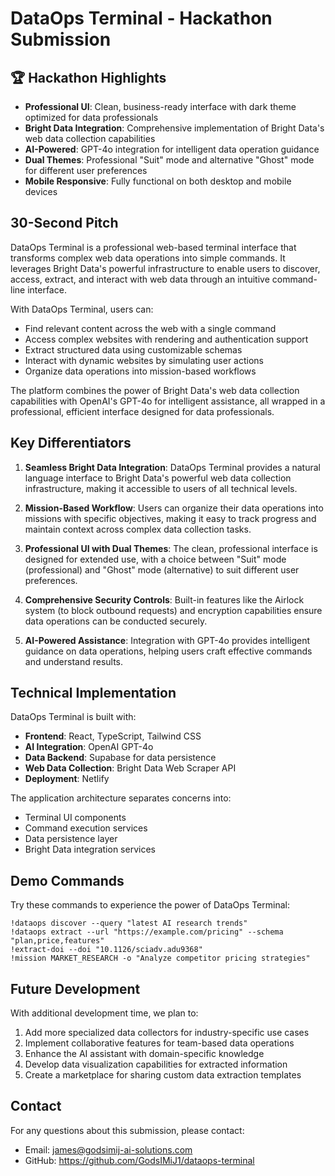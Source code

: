 # DataOps Terminal - Hackathon Submission

## 🏆 Hackathon Highlights

- **Professional UI**: Clean, business-ready interface with dark theme optimized for data professionals
- **Bright Data Integration**: Comprehensive implementation of Bright Data's web data collection capabilities
- **AI-Powered**: GPT-4o integration for intelligent data operation guidance
- **Dual Themes**: Professional "Suit" mode and alternative "Ghost" mode for different user preferences
- **Mobile Responsive**: Fully functional on both desktop and mobile devices

## 30-Second Pitch

DataOps Terminal is a professional web-based terminal interface that transforms complex web data operations into simple commands. It leverages Bright Data's powerful infrastructure to enable users to discover, access, extract, and interact with web data through an intuitive command-line interface.

With DataOps Terminal, users can:
- Find relevant content across the web with a single command
- Access complex websites with rendering and authentication support
- Extract structured data using customizable schemas
- Interact with dynamic websites by simulating user actions
- Organize data operations into mission-based workflows

The platform combines the power of Bright Data's web data collection capabilities with OpenAI's GPT-4o for intelligent assistance, all wrapped in a professional, efficient interface designed for data professionals.

## Key Differentiators

1. **Seamless Bright Data Integration**: DataOps Terminal provides a natural language interface to Bright Data's powerful web data collection infrastructure, making it accessible to users of all technical levels.

2. **Mission-Based Workflow**: Users can organize their data operations into missions with specific objectives, making it easy to track progress and maintain context across complex data collection tasks.

3. **Professional UI with Dual Themes**: The clean, professional interface is designed for extended use, with a choice between "Suit" mode (professional) and "Ghost" mode (alternative) to suit different user preferences.

4. **Comprehensive Security Controls**: Built-in features like the Airlock system (to block outbound requests) and encryption capabilities ensure data operations can be conducted securely.

5. **AI-Powered Assistance**: Integration with GPT-4o provides intelligent guidance on data operations, helping users craft effective commands and understand results.

## Technical Implementation

DataOps Terminal is built with:

- **Frontend**: React, TypeScript, Tailwind CSS
- **AI Integration**: OpenAI GPT-4o
- **Data Backend**: Supabase for data persistence
- **Web Data Collection**: Bright Data Web Scraper API
- **Deployment**: Netlify

The application architecture separates concerns into:
- Terminal UI components
- Command execution services
- Data persistence layer
- Bright Data integration services

## Demo Commands

Try these commands to experience the power of DataOps Terminal:

```
!dataops discover --query "latest AI research trends"
!dataops extract --url "https://example.com/pricing" --schema "plan,price,features"
!extract-doi --doi "10.1126/sciadv.adu9368"
!mission MARKET_RESEARCH -o "Analyze competitor pricing strategies"
```

## Future Development

With additional development time, we plan to:

1. Add more specialized data collectors for industry-specific use cases
2. Implement collaborative features for team-based data operations
3. Enhance the AI assistant with domain-specific knowledge
4. Develop data visualization capabilities for extracted information
5. Create a marketplace for sharing custom data extraction templates

## Contact

For any questions about this submission, please contact:
- Email: james@godsimij-ai-solutions.com
- GitHub: https://github.com/GodsIMiJ1/dataops-terminal
